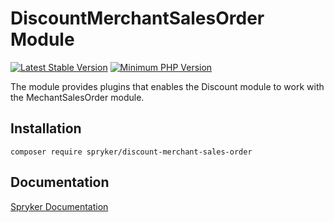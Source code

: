 # DiscountMerchantSalesOrder Module
[![Latest Stable Version](https://poser.pugx.org/spryker/discount-merchant-sales-order/v/stable.svg)](https://packagist.org/packages/spryker/discount-merchant-sales-order)
[![Minimum PHP Version](https://img.shields.io/badge/php-%3E%3D%208.0-8892BF.svg)](https://php.net/)

The module provides plugins that enables the Discount module to work with the MechantSalesOrder module.

## Installation

```
composer require spryker/discount-merchant-sales-order
```

## Documentation

[Spryker Documentation](https://docs.spryker.com)
